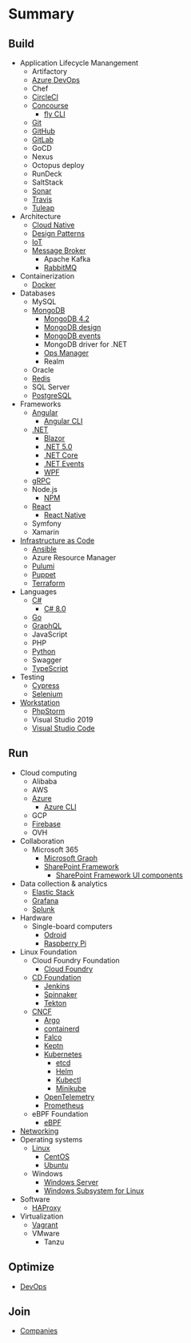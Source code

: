# Summary

## Build

* Application Lifecycle Manangement
  * Artifactory
  * [Azure DevOps](./docs/azure-devops.md)
  * Chef
  * [CircleCI](./docs/circleci.md)
  * [Concourse](./docs/concourse.md)
    * [fly CLI](./docs/fly-cli.md)
  * [Git](./docs/git.md)
  * [GitHub](./docs/github.md)
  * [GitLab](./docs/gitlab.md)
  * GoCD
  * Nexus
  * Octopus deploy
  * RunDeck
  * SaltStack
  * [Sonar](./docs/sonar.md)
  * [Travis](./docs/travis.md)
  * [Tuleap](./docs/tuleap.md)
* Architecture
  * [Cloud Native](./docs/cloud-native.md)
  * [Design Patterns](./docs/design-patterns.md)
  * [IoT](./docs/iot.md)
  * [Message Broker](./docs/message-broker.md)
    * Apache Kafka
    * [RabbitMQ](./docs/rabbitmq.md)
* Containerization
  * [Docker](./docs/docker.md)
* Databases
  * MySQL
  * [MongoDB](./docs/mongodb/mongodb.md)
    * [MongoDB 4.2](./docs/mongodb/mongodb-42.md)
    * [MongoDB design](./docs/mongodb/mongodb-design.md)
    * [MongoDB events](./docs/mongodb/mongodb-events.md)
    * MongoDB driver for .NET
    * [Ops Manager](./docs/mongodb/mongodb-opsmanager.md)
    * Realm
  * Oracle
  * [Redis](./docs/redis.md)
  * SQL Server
  * [PostgreSQL](./docs/postgresql.md)
* Frameworks
  * [Angular](./docs/angular.md)
    * [Angular CLI](./docs/angular-cli.md)
  * [.NET](./docs/dotnet/dotnet.md)
    * [Blazor](./docs/dotnet/blazor.md)
    * [.NET 5.0](./docs/dotnet/dotnet50.md)
    * [.NET Core](./docs/dotnet/dotnetcore.md)
    * [.NET Events](./docs/dotnet/dotnetevents.md)
    * [WPF](./docs/dotnet/wpf.md)
  * [gRPC](./docs/grpc.md)
  * Node.js
    * [NPM](./docs/npm.md)
  * [React](./docs/reactjs.md)
    * [React Native](./docs/react-native.md)
  * Symfony
  * Xamarin
* [Infrastructure as Code](./docs/iac.md)
  * [Ansible](./docs/ansible.md)
  * Azure Resource Manager
  * [Pulumi](./docs/pulumi.md)
  * [Puppet](./docs/puppet.md)
  * [Terraform](./docs/hashicorp/terraform.md)
* Languages
  * [C#](./docs/dotnet/csharp.md)
    * [C# 8.0](./docs/dotnet/csharp80.md)
  * [Go](./docs/go.md)
  * [GraphQL](./docs/graphql.md)
  * JavaScript
  * PHP
  * [Python](./docs/python.md)
  * Swagger
  * [TypeScript](./docs/typescript.md)
* Testing
  * [Cypress](./docs/cypress.md)
  * [Selenium](./docs/selenium.md)
* [Workstation](./docs/workstation.md)
  * [PhpStorm](./docs/phpstorm.md)
  * Visual Studio 2019
  * [Visual Studio Code](./docs/vs-code.md)

## Run

* Cloud computing
  * Alibaba
  * AWS
  * [Azure](./docs/azure.md)
    * [Azure CLI](./docs/azure-cli.md)
  * GCP
  * [Firebase](./docs/firebase.md)
  * OVH
* Collaboration
  * Microsoft 365
    * [Microsoft Graph](./docs/microsoft365/microsoft-graph.md)
    * [SharePoint Framework](./docs/microsoft365/spfx.md)
      * [SharePoint Framework UI components](./docs/microsoft365/spfx-ui-components.md)
* Data collection & analytics
  * [Elastic Stack](./docs/elastic-stack.md)
  * [Grafana](./docs/grafana.md)
  * [Splunk](./docs/splunk.md)
* Hardware
  * Single-board computers
    * [Odroid](./docs/odroid.md)
    * [Raspberry Pi](./docs/raspberrypi.md)
* Linux Foundation
  * Cloud Foundry Foundation
    * [Cloud Foundry](./docs/cloudfoundry.md)
  * [CD Foundation](./docs/cd-foundation/cd-foundation.md)
    * [Jenkins](./docs/cd-foundation/jenkins.md)
    * [Spinnaker](./docs/cd-foundation/spinnaker.md)
    * [Tekton](./docs/cd-foundation/tekton.md)
  * [CNCF](./docs/cncf/cncf.md)
    * [Argo](./docs/cncf/argo.md)
    * [containerd](./docs/cncf/containerd.md)
    * [Falco](./docs/cncf/falco.md)
    * [Keptn](./docs/cncf/keptn.md)
    * [Kubernetes](./docs/cncf/kubernetes.md)
      * [etcd](./docs/cncf/etcd.md)
      * [Helm](./docs/cncf/helm.md)
      * [Kubectl](./docs/cncf/kubectl.md)
      * [Minikube](./docs/cncf/minikube.md)
    * [OpenTelemetry](./docs/cncf/opentelemetry.md)
    * [Prometheus](./docs/cncf/prometheus.md)
  * eBPF Foundation
    * [eBPF](./docs/ebpf.md)
* [Networking](./docs/networking.md)
* Operating systems
  * [Linux](./docs/linux.md)
    * [CentOS](./docs/centos.md)
    * [Ubuntu](./docs/ubuntu.md)
  * Windows
    * [Windows Server](./docs/windows-server.md)
    * [Windows Subsystem for Linux](./docs/wsl.md)
* Software
  * [HAProxy](./docs/haproxy.md)
* Virtualization
  * [Vagrant](./docs/hashicorp/vagrant.md)
  * VMware
    * Tanzu

## Optimize

* [DevOps](./docs/devops.md)

## Join

* [Companies](./docs/companies.md)
